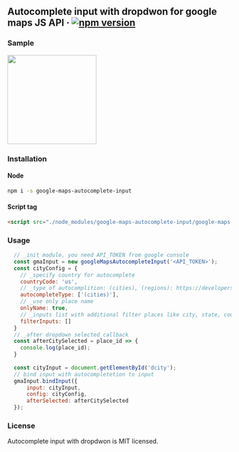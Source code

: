 ## Autocomplete input with dropdwon for google maps JS API  &middot; [![npm version](https://img.shields.io/npm/v/react.svg?style=flat)](https://www.npmjs.com/package/google-maps-autocomplete-input)

### Sample
<img src="https://raw.githubusercontent.com/rgbutov/google-maps-autocomplete-input/master/sample/sample.png" height="200">

### Installation
#### Node
```bash
npm i -s google-maps-autocomplete-input 
```
#### Script tag
```html
<script src="./node_modules/google-maps-autocomplete-input/google-maps-autocomplete-input.min.js"></script>
```

### Usage
```js
  // _init module, you need API_TOKEN from google console
  const gmaInput = new googleMapsAutocompleteInput('<API_TOKEN>');
  const cityConfig = {
    // _specify country for autocomplete
    countryCode: 'us',
    // _type of autocomplition: (cities), (regions): https://developers.google.com/maps/documentation/javascript/places-autocomplete
    autocompleteType: ['(cities)'],
    // _use only place name
    onlyName: true,
    // _inputs list with additional filter places like city, state, country
    filterInputs: []
  } 
  // _after dropdown selected callback
  const afterCitySelected = place_id => {
    console.log(place_id);
  }
  
  const cityInput = document.getElementById('dcity');
  // bind input with autocompletetion to input
  gmaInput.bindInput({
      input: cityInput, 
      config: cityConfig,
      afterSelected: afterCitySelected
  });
```

### License
Autocomplete input with dropdwon is MIT licensed.